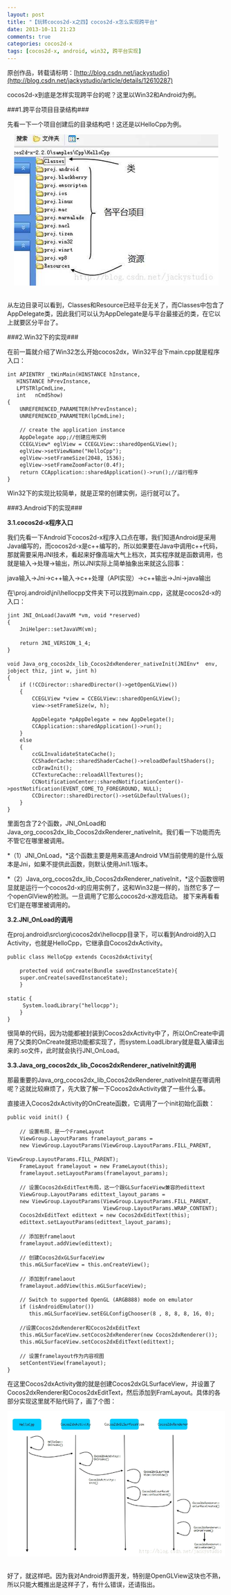 ```yaml
---
layout: post
title: "【玩转cocos2d-x之四】cocos2d-x怎么实现跨平台"
date: 2013-10-11 21:23
comments: true
categories: cocos2d-x
tags: [cocos2d-x, android, win32, 跨平台实现]
---
```

原创作品，转载请标明：[http://blog.csdn.net/jackystudio](http://blog.csdn.net/jackystudio/article/details/12610287)

cocos2d-x到底是怎样实现跨平台的呢？这里以Win32和Android为例。


###1.跨平台项目目录结构###

先看一下一个项目创建后的目录结构吧！这还是以HelloCpp为例。

<div align="center"><img src="/images/Blog/Play_cocos2dx_04/1.jpg" alt="" border="0" title="跨平台项目目录结构" /><br></br></div>
<!-- more -->

从左边目录可以看到，Classes和Resource已经平台无关了，而Classes中包含了AppDelegate类，因此我们可以认为AppDelegate是与平台最接近的类，在它以上就要区分平台了。


###2.Win32下的实现###

在前一篇就介绍了Win32怎么开始cocos2dx，Win32平台下main.cpp就是程序入口：

    int APIENTRY _tWinMain(HINSTANCE hInstance,  
       HINSTANCE hPrevInstance,  
       LPTSTRlpCmdLine,  
       int   nCmdShow)  
    {  
    	UNREFERENCED_PARAMETER(hPrevInstance);  
    	UNREFERENCED_PARAMETER(lpCmdLine);  
      
    	// create the application instance  
    	AppDelegate app;//创建应用实例  
    	CCEGLView* eglView = CCEGLView::sharedOpenGLView();  
    	eglView->setViewName("HelloCpp");  
    	eglView->setFrameSize(2048, 1536);  
    	eglView->setFrameZoomFactor(0.4f);  
    	return CCApplication::sharedApplication()->run();//运行程序  
    }  

Win32下的实现比较简单，就是正常的创建实例，运行就可以了。

###3.Android下的实现###

**3.1.cocos2d-x程序入口**

我们先看一下Android下cocos2d-x程序入口点在哪，我们知道Android是采用Java编写的，而cocos2d-x是c++编写的，所以如果要在Java中调用c++代码，那就需要采用JNI技术，看起来好像高端大气上档次，其实程序就是函数调用，也就是输入→处理→输出，所以JNI实际上简单抽象出来就这么回事：


java输入→Jni→c++输入→c++处理（API实现）→c++输出→Jni→java输出  

在\proj.android\jni\hellocpp文件夹下可以找到main.cpp，这就是cocos2d-x的入口：

    jint JNI_OnLoad(JavaVM *vm, void *reserved)  
    {  
    	JniHelper::setJavaVM(vm);  
      
    	return JNI_VERSION_1_4;  
    }  
  
	void Java_org_cocos2dx_lib_Cocos2dxRenderer_nativeInit(JNIEnv*  env, jobject thiz, jint w, jint h)  
	{  
		if (!CCDirector::sharedDirector()->getOpenGLView())  
		{  
			CCEGLView *view = CCEGLView::sharedOpenGLView();  
			view->setFrameSize(w, h);  
  
			AppDelegate *pAppDelegate = new AppDelegate();  
			CCApplication::sharedApplication()->run();  
		}  
		else  
		{  
			ccGLInvalidateStateCache();  
			CCShaderCache::sharedShaderCache()->reloadDefaultShaders();  
			ccDrawInit();  
			CCTextureCache::reloadAllTextures();  
			CCNotificationCenter::sharedNotificationCenter()->postNotification(EVENT_COME_TO_FOREGROUND, NULL);  
			CCDirector::sharedDirector()->setGLDefaultValues();   
		}  
	}
  
里面包含了2个函数，JNI_OnLoad和Java_org_cocos2dx_lib_Cocos2dxRenderer_nativeInit。我们看一下功能而先不管它在哪里被调用。

*（1）JNI_OnLoad，*这个函数主要是用来高速Android VM当前使用的是什么版本是Jni，如果不提供此函数，则默认使用Jni1.1版本。

*（2）Java_org_cocos2dx_lib_Cocos2dxRenderer_nativeInit，*这个函数很明显就是运行一个cocos2d-x的应用实例了，这和Win32是一样的，当然它多了一个openGlView的检测。一旦调用了它那么cocos2d-x游戏启动。
接下来再看看它们是在哪里被调用的。


**3.2.JNI_OnLoad的调用**

在proj.android\src\org\cocos2dx\hellocpp目录下，可以看到Android的入口Activity，也就是HelloCpp，它继承自Cocos2dxActivity。

	public class HelloCpp extends Cocos2dxActivity{  
  
    	protected void onCreate(Bundle savedInstanceState){  
        super.onCreate(savedInstanceState);  
    	}  
      
    static {  
         System.loadLibrary("hellocpp");  
    	}  
	}  

很简单的代码，因为功能都被封装到Cocos2dxActivity中了，所以OnCreate中调用了父类的OnCreate就把功能都实现了，而system.LoadLibrary就是载入编译出来的.so文件，此时就会执行JNI_OnLoad。


**3.3.Java_org_cocos2dx_lib_Cocos2dxRenderer_nativeInit的调用**

那最重要的Java_org_cocos2dx_lib_Cocos2dxRenderer_nativeInit是在哪调用呢？这就比较麻烦了，先大致了解一下Cocos2dxActivity做了一些什么事。

直接进入Cocos2dxActivity的OnCreate函数，它调用了一个init初始化函数：

	public void init() {  
          
        // 设置布局，是一个FrameLayout  
        ViewGroup.LayoutParams framelayout_params =  
        new ViewGroup.LayoutParams(ViewGroup.LayoutParams.FILL_PARENT,  
                                       ViewGroup.LayoutParams.FILL_PARENT);  
        FrameLayout framelayout = new FrameLayout(this);  
        framelayout.setLayoutParams(framelayout_params);  
  
        // 设置Cocos2dxEditText布局，这一个跟GLSurfaceView兼容的edittext  
        ViewGroup.LayoutParams edittext_layout_params =  
        new ViewGroup.LayoutParams(ViewGroup.LayoutParams.FILL_PARENT,  
                                   ViewGroup.LayoutParams.WRAP_CONTENT);  
        Cocos2dxEditText edittext = new Cocos2dxEditText(this);  
        edittext.setLayoutParams(edittext_layout_params);  
  
        // 添加到framelaout  
        framelayout.addView(edittext);  
  
        // 创建Cocos2dxGLSurfaceView  
        this.mGLSurfaceView = this.onCreateView();  
  
        // 添加到framelaout  
        framelayout.addView(this.mGLSurfaceView);  
  
        // Switch to supported OpenGL (ARGB888) mode on emulator  
        if (isAndroidEmulator())  
           this.mGLSurfaceView.setEGLConfigChooser(8 , 8, 8, 8, 16, 0);  
  
        //设置Cocos2dxRenderer和Cocos2dxEditText  
        this.mGLSurfaceView.setCocos2dxRenderer(new Cocos2dxRenderer());  
        this.mGLSurfaceView.setCocos2dxEditText(edittext);  
  
        // 设置framelayout作为内容视图  
    	setContentView(framelayout);  
    } 
 
在这里Cocos2dxActivity做的就是创建Cocos2dxGLSurfaceView，并设置了Cocos2dxRenderer和Cocos2dxEditText，然后添加到FramLayout。具体的各部分实现这里就不贴代码了，画了个图：

<div align="center"><img src="/images/Blog/Play_cocos2dx_04/2.jpg" alt="" border="0" title="Android调用流程" /><br></br></div>

好了，就这样吧。因为我对Android界面开发，特别是OpenGLView这块也不熟，所以只能大概推出是这样子了，有什么错误，还请指出。